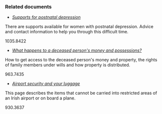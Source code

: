 ###  Related documents

  * [ _Supports for postnatal depression_ ](/en/birth-family-relationships/after-your-baby-is-born/supports-for-postnatal-depression/)

There are supports available for women with postnatal depression. Advice and
contact information to help you through this difficult time.

1035.8422

  * [ _What happens to a deceased person's money and possessions?_ ](/en/death/the-deceaseds-estate/what-happens-the-deceaseds-estate/)

How to get access to the deceased person's money and property, the rights of
family members under wills and how property is distributed.

963.7435

  * [ _Airport security and your luggage_ ](/en/travel-and-recreation/air-travel/security-issues-and-baggage/)

This page describes the items that cannot be carried into restricted areas of
an Irish airport or on board a plane.

930.3637
